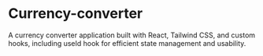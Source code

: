 # Currency-converter
A currency converter application built with React, Tailwind CSS, and custom hooks, including useId hook for efficient state management and usability.
